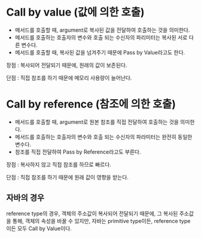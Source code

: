 # Call by value (값에 의한 호출)

- 메서드를 호출할 때, argument로 복사된 값을 전달하여 호출하는 것을 의미한다.
- 메서드를 호출하는 호출자의 변수와 호출 되는 수신자의 파리미터는 복사된 서로 다른 변수다.
- 메서드를 호출할 때, 복사된 값을 넘겨주기 때문에 Pass by Value라고도 한다.

장점 : 복사되어 전달되기 때문에, 원래의 값이 보존된다.

단점 : 직접 참조를 하기 때문에 메모리 사용량이 늘어난다.

# Call by reference (참조에 의한 호출)

- 메서드를 호출할 때, argument로 원본 참조를 직접 전달하여 호출하는 것을 의미한다.
- 메서드를 호출하는 호출자의 변수와 호출 되는 수신자의 파라미터는 완전히 동일한 변수다.
- 참조를 직접 전달하여 Pass by Reference라고도 부른다.

장점 : 복사하지 않고 직접 참조를 하므로 빠르다.

단점 : 직접 참조를 하기 때문에 원래 값이 영향을 받는다.

## 자바의 경우

reference type의 경우, 객체의 주소값이 복사되어 전달되기 때문에, 
그 복사된 주소값을 통해, 객체의 속성을 바꿀 수 있지만,
자바는 primitive type이든, reference type이든 모두 Call by Value이다.
